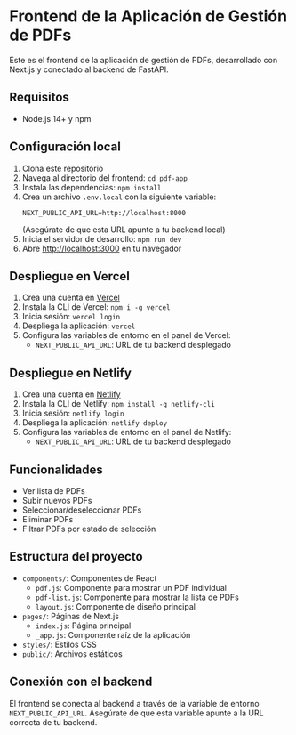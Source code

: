 # Frontend de la Aplicación de Gestión de PDFs

Este es el frontend de la aplicación de gestión de PDFs, desarrollado con Next.js y conectado al backend de FastAPI.

## Requisitos

- Node.js 14+ y npm

## Configuración local

1. Clona este repositorio
2. Navega al directorio del frontend: `cd pdf-app`
3. Instala las dependencias: `npm install`
4. Crea un archivo `.env.local` con la siguiente variable:
   ```
   NEXT_PUBLIC_API_URL=http://localhost:8000
   ```
   (Asegúrate de que esta URL apunte a tu backend local)
5. Inicia el servidor de desarrollo: `npm run dev`
6. Abre [http://localhost:3000](http://localhost:3000) en tu navegador

## Despliegue en Vercel

1. Crea una cuenta en [Vercel](https://vercel.com/)
2. Instala la CLI de Vercel: `npm i -g vercel`
3. Inicia sesión: `vercel login`
4. Despliega la aplicación: `vercel`
5. Configura las variables de entorno en el panel de Vercel:
   - `NEXT_PUBLIC_API_URL`: URL de tu backend desplegado

## Despliegue en Netlify

1. Crea una cuenta en [Netlify](https://www.netlify.com/)
2. Instala la CLI de Netlify: `npm install -g netlify-cli`
3. Inicia sesión: `netlify login`
4. Despliega la aplicación: `netlify deploy`
5. Configura las variables de entorno en el panel de Netlify:
   - `NEXT_PUBLIC_API_URL`: URL de tu backend desplegado

## Funcionalidades

- Ver lista de PDFs
- Subir nuevos PDFs
- Seleccionar/deseleccionar PDFs
- Eliminar PDFs
- Filtrar PDFs por estado de selección

## Estructura del proyecto

- `components/`: Componentes de React
  - `pdf.js`: Componente para mostrar un PDF individual
  - `pdf-list.js`: Componente para mostrar la lista de PDFs
  - `layout.js`: Componente de diseño principal
- `pages/`: Páginas de Next.js
  - `index.js`: Página principal
  - `_app.js`: Componente raíz de la aplicación
- `styles/`: Estilos CSS
- `public/`: Archivos estáticos

## Conexión con el backend

El frontend se conecta al backend a través de la variable de entorno `NEXT_PUBLIC_API_URL`. Asegúrate de que esta variable apunte a la URL correcta de tu backend.
